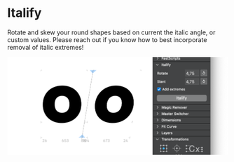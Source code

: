 # Italify
Rotate and skew your round shapes based on current the italic angle, or custom values. Please reach out if you know how to best incorporate removal of italic extremes!


![Values based on half the italic angle.](Italify.png "Italify Palette Screenshot")